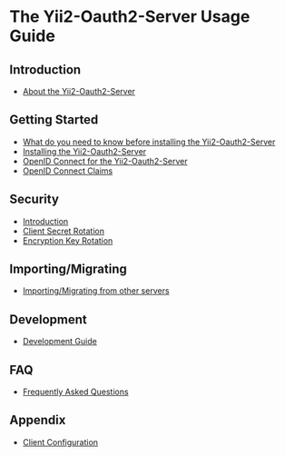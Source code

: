 The Yii2-Oauth2-Server Usage Guide
==================================

Introduction
------------
* [About the Yii2-Oauth2-Server](intro-about-yii2-oauth2-server.md)

Getting Started
---------------
* [What do you need to know before installing the Yii2-Oauth2-Server](start-prerequisites.md)
* [Installing the Yii2-Oauth2-Server](start-installation.md)
* [OpenID Connect for the Yii2-Oauth2-Server](start-openid-connect.md)
* [OpenID Connect Claims](start-openid-connect-claims.md)

Security
--------
* [Introduction](security-introduction.md)
* [Client Secret Rotation](security-client-secret-rotation.md)
* [Encryption Key Rotation](security-encryption-key-rotation.md)

Importing/Migrating
-------------------
* [Importing/Migrating from other servers](importing-migrating.md)

Development
-----------
* [Development Guide](../internals/README.md)

FAQ
--------
* [Frequently Asked Questions](faq.md)

Appendix
--------
* [Client Configuration](appendix-client-configuration.md)
